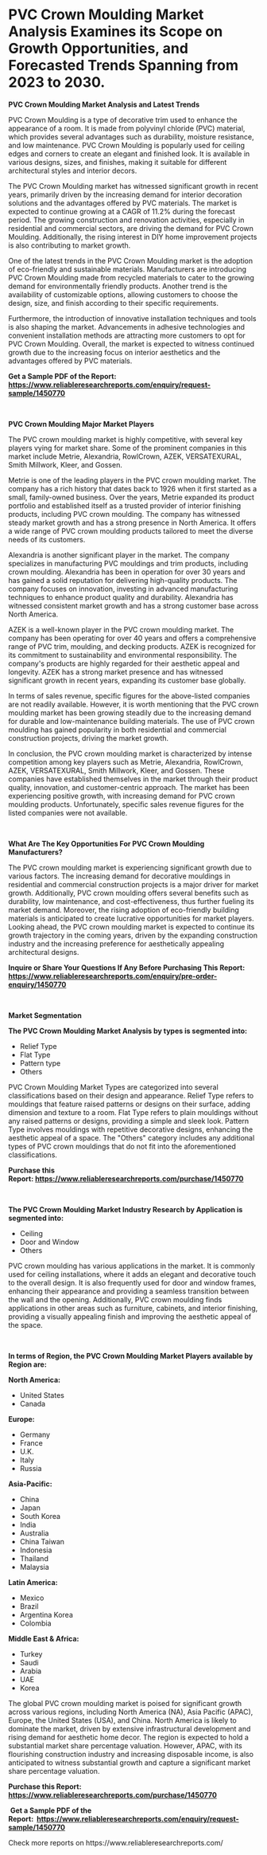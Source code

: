 <p><h1>PVC Crown Moulding Market Analysis Examines its Scope on Growth Opportunities, and Forecasted Trends Spanning from 2023 to 2030.</h1></p><p><strong>PVC Crown Moulding Market Analysis and Latest Trends</strong></p>
<p><p>PVC Crown Moulding is a type of decorative trim used to enhance the appearance of a room. It is made from polyvinyl chloride (PVC) material, which provides several advantages such as durability, moisture resistance, and low maintenance. PVC Crown Moulding is popularly used for ceiling edges and corners to create an elegant and finished look. It is available in various designs, sizes, and finishes, making it suitable for different architectural styles and interior decors.</p><p>The PVC Crown Moulding market has witnessed significant growth in recent years, primarily driven by the increasing demand for interior decoration solutions and the advantages offered by PVC materials. The market is expected to continue growing at a CAGR of 11.2% during the forecast period. The growing construction and renovation activities, especially in residential and commercial sectors, are driving the demand for PVC Crown Moulding. Additionally, the rising interest in DIY home improvement projects is also contributing to market growth.</p><p>One of the latest trends in the PVC Crown Moulding market is the adoption of eco-friendly and sustainable materials. Manufacturers are introducing PVC Crown Moulding made from recycled materials to cater to the growing demand for environmentally friendly products. Another trend is the availability of customizable options, allowing customers to choose the design, size, and finish according to their specific requirements.</p><p>Furthermore, the introduction of innovative installation techniques and tools is also shaping the market. Advancements in adhesive technologies and convenient installation methods are attracting more customers to opt for PVC Crown Moulding. Overall, the market is expected to witness continued growth due to the increasing focus on interior aesthetics and the advantages offered by PVC materials.</p></p>
<p><strong>Get a Sample PDF of the Report:&nbsp; <a href="https://www.reliableresearchreports.com/enquiry/request-sample/1450770">https://www.reliableresearchreports.com/enquiry/request-sample/1450770</a></strong></p>
<p>&nbsp;</p>
<p><strong>PVC Crown Moulding Major Market Players</strong></p>
<p><p>The PVC crown moulding market is highly competitive, with several key players vying for market share. Some of the prominent companies in this market include Metrie, Alexandria, RowlCrown, AZEK, VERSATEXURAL, Smith Millwork, Kleer, and Gossen. </p><p>Metrie is one of the leading players in the PVC crown moulding market. The company has a rich history that dates back to 1926 when it first started as a small, family-owned business. Over the years, Metrie expanded its product portfolio and established itself as a trusted provider of interior finishing products, including PVC crown moulding. The company has witnessed steady market growth and has a strong presence in North America. It offers a wide range of PVC crown moulding products tailored to meet the diverse needs of its customers.</p><p>Alexandria is another significant player in the market. The company specializes in manufacturing PVC mouldings and trim products, including crown moulding. Alexandria has been in operation for over 30 years and has gained a solid reputation for delivering high-quality products. The company focuses on innovation, investing in advanced manufacturing techniques to enhance product quality and durability. Alexandria has witnessed consistent market growth and has a strong customer base across North America.</p><p>AZEK is a well-known player in the PVC crown moulding market. The company has been operating for over 40 years and offers a comprehensive range of PVC trim, moulding, and decking products. AZEK is recognized for its commitment to sustainability and environmental responsibility. The company's products are highly regarded for their aesthetic appeal and longevity. AZEK has a strong market presence and has witnessed significant growth in recent years, expanding its customer base globally.</p><p>In terms of sales revenue, specific figures for the above-listed companies are not readily available. However, it is worth mentioning that the PVC crown moulding market has been growing steadily due to the increasing demand for durable and low-maintenance building materials. The use of PVC crown moulding has gained popularity in both residential and commercial construction projects, driving the market growth.</p><p>In conclusion, the PVC crown moulding market is characterized by intense competition among key players such as Metrie, Alexandria, RowlCrown, AZEK, VERSATEXURAL, Smith Millwork, Kleer, and Gossen. These companies have established themselves in the market through their product quality, innovation, and customer-centric approach. The market has been experiencing positive growth, with increasing demand for PVC crown moulding products. Unfortunately, specific sales revenue figures for the listed companies were not available.</p></p>
<p>&nbsp;</p>
<p><strong>What Are The Key Opportunities For PVC Crown Moulding Manufacturers?</strong></p>
<p><p>The PVC crown moulding market is experiencing significant growth due to various factors. The increasing demand for decorative mouldings in residential and commercial construction projects is a major driver for market growth. Additionally, PVC crown moulding offers several benefits such as durability, low maintenance, and cost-effectiveness, thus further fueling its market demand. Moreover, the rising adoption of eco-friendly building materials is anticipated to create lucrative opportunities for market players. Looking ahead, the PVC crown moulding market is expected to continue its growth trajectory in the coming years, driven by the expanding construction industry and the increasing preference for aesthetically appealing architectural designs.</p></p>
<p><strong>Inquire or Share Your Questions If Any Before Purchasing This Report: <a href="https://www.reliableresearchreports.com/enquiry/pre-order-enquiry/1450770">https://www.reliableresearchreports.com/enquiry/pre-order-enquiry/1450770</a></strong></p>
<p>&nbsp;</p>
<p><strong>Market Segmentation</strong></p>
<p><strong>The PVC Crown Moulding Market Analysis by types is segmented into:</strong></p>
<p><ul><li>Relief Type</li><li>Flat Type</li><li>Pattern type</li><li>Others</li></ul></p>
<p><p>PVC Crown Moulding Market Types are categorized into several classifications based on their design and appearance. Relief Type refers to mouldings that feature raised patterns or designs on their surface, adding dimension and texture to a room. Flat Type refers to plain mouldings without any raised patterns or designs, providing a simple and sleek look. Pattern Type involves mouldings with repetitive decorative designs, enhancing the aesthetic appeal of a space. The "Others" category includes any additional types of PVC crown mouldings that do not fit into the aforementioned classifications.</p></p>
<p><strong>Purchase this Report:&nbsp;<a href="https://www.reliableresearchreports.com/purchase/1450770">https://www.reliableresearchreports.com/purchase/1450770</a></strong></p>
<p>&nbsp;</p>
<p><strong>The PVC Crown Moulding Market Industry Research by Application is segmented into:</strong></p>
<p><ul><li>Ceiling</li><li>Door and Window</li><li>Others</li></ul></p>
<p><p>PVC crown moulding has various applications in the market. It is commonly used for ceiling installations, where it adds an elegant and decorative touch to the overall design. It is also frequently used for door and window frames, enhancing their appearance and providing a seamless transition between the wall and the opening. Additionally, PVC crown moulding finds applications in other areas such as furniture, cabinets, and interior finishing, providing a visually appealing finish and improving the aesthetic appeal of the space.</p></p>
<p>&nbsp;</p>
<p><strong>In terms of Region, the PVC Crown Moulding Market Players available by Region are:</strong></p>
<p>
    <p> <strong> North America: </strong>
        <ul>
            <li>United States</li>
            <li>Canada</li>
        </ul>
        </p> 
    <p> <strong> Europe: </strong>
        <ul>
            <li>Germany</li>
            <li>France</li>
            <li>U.K.</li>
            <li>Italy</li>
            <li>Russia</li>
        </ul>
        </p> 
    <p> <strong> Asia-Pacific: </strong>
        <ul>
            <li>China</li>
            <li>Japan</li>
            <li>South Korea</li>
            <li>India</li>
            <li>Australia</li>
            <li>China Taiwan</li>
            <li>Indonesia</li>
            <li>Thailand</li>
            <li>Malaysia</li>
        </ul>
        </p> 
    <p> <strong> Latin America: </strong>
        <ul>
            <li>Mexico</li>
            <li>Brazil</li>
            <li>Argentina Korea</li>
            <li>Colombia</li>
        </ul>
        </p> 
    <p> <strong> Middle East & Africa: </strong>
        <ul>
            <li>Turkey</li>
            <li>Saudi</li>
            <li>Arabia</li>
            <li>UAE</li>
            <li>Korea</li>
        </ul>
    </p>
    </p>
<p><p>The global PVC crown moulding market is poised for significant growth across various regions, including North America (NA), Asia Pacific (APAC), Europe, the United States (USA), and China. North America is likely to dominate the market, driven by extensive infrastructural development and rising demand for aesthetic home decor. The region is expected to hold a substantial market share percentage valuation. However, APAC, with its flourishing construction industry and increasing disposable income, is also anticipated to witness substantial growth and capture a significant market share percentage valuation.</p></p>
<p><strong>Purchase this Report: <a href="https://www.reliableresearchreports.com/purchase/1450770">https://www.reliableresearchreports.com/purchase/1450770</a></strong></p>
<p>&nbsp;<strong>Get a Sample PDF of the Report:&nbsp;&nbsp;<a href="https://www.reliableresearchreports.com/enquiry/request-sample/1450770">https://www.reliableresearchreports.com/enquiry/request-sample/1450770</a></strong></p>
<p><strong></strong></p>
<p>Check more reports on https://www.reliableresearchreports.com/</p>